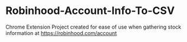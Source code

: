 # Robinhood-Account-Info-To-CSV
Chrome Extension Project created for ease of use when gathering stock information at https://robinhood.com/account
